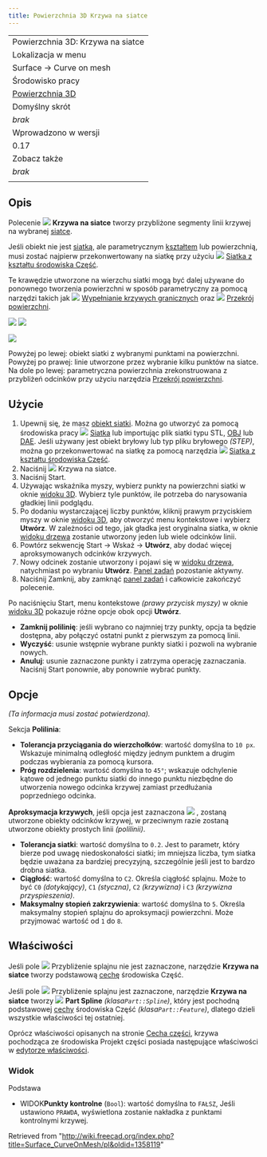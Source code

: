 ```yaml
---
title: Powierzchnia 3D Krzywa na siatce
---
```

|  |
| --- |
| Powierzchnia 3D: Krzywa na siatce |
| Lokalizacja w menu |
| Surface → Curve on mesh |
| Środowisko pracy |
| [Powierzchnia 3D](/Surface_Workbench/pl "Surface Workbench/pl") |
| Domyślny skrót |
| *brak* |
| Wprowadzono w wersji |
| 0.17 |
| Zobacz także |
| *brak* |
|  |

## Opis

Polecenie ![](/images/Surface_CurveOnMesh.svg) **Krzywa na siatce** tworzy przybliżone segmenty linii krzywej na wybranej [siatce](/Mesh_Workbench/pl "Mesh Workbench/pl").

Jeśli obiekt nie jest [siatką](/Mesh/pl "Mesh/pl"), ale parametrycznym [kształtem](/Shape/pl "Shape/pl") lub powierzchnią, musi zostać najpierw przekonwertowany na siatkę przy użyciu ![](/images/Mesh_FromPartShape.svg) [Siatka z kształtu środowiska Część](/Mesh_FromPartShape/pl "Mesh FromPartShape/pl").

Te krawędzie utworzone na wierzchu siatki mogą być dalej używane do ponownego tworzenia powierzchni w sposób parametryczny za pomocą narzędzi takich jak ![](/images/Surface_GeomFillSurface.svg) [Wypełnianie krzywych granicznych](/Surface_GeomFillSurface/pl "Surface GeomFillSurface/pl") oraz ![](/images/Surface_Sections.svg) [Przekrój powierzchni](/Surface_Sections/pl "Surface Sections/pl").

![](/images/Surface_CurveOnMesh_mesh_example.png) ![](/images/Surface_CurveOnMesh_example.png)

![](/images/Surface_CurveOnMesh_surface_example.png)

Powyżej po lewej: obiekt siatki z wybranymi punktami na powierzchni. Powyżej po prawej: linie utworzone przez wybranie kilku punktów na siatce. Na dole po lewej: parametryczna powierzchnia zrekonstruowana z przybliżeń odcinków przy użyciu narzędzia [Przekrój powierzchni](/Surface_Sections/pl "Surface Sections/pl").

## Użycie

1. Upewnij się, że masz [obiekt siatki](/Mesh "Mesh"). Można go utworzyć za pomocą środowiska pracy ![](/images/Workbench_Mesh.svg) [Siatka](/Mesh_Workbench/pl "Mesh Workbench/pl") lub importując plik siatki typu STL, [OBJ](/Arch_OBJ/pl "Arch OBJ/pl") lub [DAE](/Arch_DAE/pl "Arch DAE/pl"). Jeśli używany jest obiekt bryłowy lub typ pliku bryłowego *(STEP)*, można go przekonwertować na siatkę za pomocą narzędzia ![](/images/Mesh_FromPartShape.svg) [Siatka z kształtu środowiska Część](/Mesh_FromPartShape/pl "Mesh FromPartShape/pl").
2. Naciśnij ![](/images/Surface_CurveOnMesh.svg) Krzywa na siatce.
3. Naciśnij Start.
4. Używając wskaźnika myszy, wybierz punkty na powierzchni siatki w oknie [widoku 3D](/3D_view/pl "3D view/pl"). Wybierz tyle punktów, ile potrzeba do narysowania gładkiej linii podglądu.
5. Po dodaniu wystarczającej liczby punktów, kliknij prawym przyciskiem myszy w oknie [widoku 3D](/3D_view/pl "3D view/pl"), aby otworzyć menu kontekstowe i wybierz **Utwórz**. W zależności od tego, jak gładka jest oryginalna siatka, w oknie [widoku drzewa](/Tree_view/pl "Tree view/pl") zostanie utworzony jeden lub wiele odcinków linii.
6. Powtórz sekwencję Start → Wskaż → **Utwórz**, aby dodać więcej aproksymowanych odcinków krzywych.
7. Nowy odcinek zostanie utworzony i pojawi się w [widoku drzewa](/Tree_view/pl "Tree view/pl"), natychmiast po wybraniu **Utwórz**. [Panel zadań](/Task_panel/pl "Task panel/pl") pozostanie aktywny.
8. Naciśnij Zamknij, aby zamknąć [panel zadań](/Task_panel/pl "Task panel/pl") i całkowicie zakończyć polecenie.

Po naciśnięciu Start, menu kontekstowe *(prawy przycisk myszy)* w oknie [widoku 3D](/3D_view/pl "3D view/pl") pokazuje różne opcje obok opcji **Utwórz**.

* **Zamknij polilinię**: jeśli wybrano co najmniej trzy punkty, opcja ta będzie dostępna, aby połączyć ostatni punkt z pierwszym za pomocą linii.
* **Wyczyść**: usunie wstępnie wybrane punkty siatki i pozwoli na wybranie nowych.
* **Anuluj**: usunie zaznaczone punkty i zatrzyma operację zaznaczania. Naciśnij Start ponownie, aby ponownie wybrać punkty.

## Opcje

*(Ta informacja musi zostać potwierdzona).*

Sekcja **Polilinia**:

* **Tolerancja przyciągania do wierzchołków**: wartość domyślna to `10 px`. Wskazuje minimalną odległość między jednym punktem a drugim podczas wybierania za pomocą kursora.
* **Próg rozdzielenia**: wartość domyślna to `45°`; wskazuje odchylenie kątowe od jednego punktu siatki do innego punktu niezbędne do utworzenia nowego odcinka krzywej zamiast przedłużania poprzedniego odcinka.

**Aproksymacja krzywych**, jeśli opcja jest zaznaczona ![](/images/CheckBoxTrue.svg) , zostaną utworzone obiekty odcinków krzywej, w przeciwnym razie zostaną utworzone obiekty prostych linii *(polilinii)*.

* **Tolerancja siatki**: wartość domyślna to `0.2`. Jest to parametr, który bierze pod uwagę niedoskonałości siatki; im mniejsza liczba, tym siatka będzie uważana za bardziej precyzyjną, szczególnie jeśli jest to bardzo drobna siatka.
* **Ciągłość**: wartość domyślna to `C2`. Określa ciągłość splajnu. Może to być `C0` *(dotykający)*, `C1` *(styczna)*, `C2` *(krzywizna)* i `C3` *(krzywizna przyspieszenia)*.
* **Maksymalny stopień zakrzywienia**: wartość domyślna to `5`. Określa maksymalny stopień splajnu do aproksymacji powierzchni. Może przyjmować wartość od `1` do `8`.

## Właściwości

Jeśli pole ![](/images/CheckBoxFalse.svg) Przybliżenie splajnu nie jest zaznaczone, narzędzie **Krzywa na siatce** tworzy podstawową [cechę](/Part_Feature/pl "Part Feature/pl") środowiska Część.

Jeśli pole ![](/images/CheckBoxTrue.svg) Przybliżenie splajnu jest zaznaczone, narzędzie **Krzywa na siatce** tworzy ![](/images/Part_Spline.svg) **Part Spline** *(klasa`Part::Spline`)*, który jest pochodną podstawowej [cechy](/Part_Feature/pl "Part Feature/pl") środowiska Część *(klasa`Part::Feature`)*, dlatego dzieli wszystkie właściwości tej ostatniej.

Oprócz właściwości opisanych na stronie [Cecha części](/Part_Feature/pl "Part Feature/pl"), krzywa pochodząca ze środowiska Projekt części posiada następujące właściwości w [edytorze właściwości](/Property_editor/pl "Property editor/pl").

### Widok

Podstawa

* WIDOK**Punkty kontrolne** (`Bool`): wartość domyślna to `FAŁSZ`, Jeśli ustawiono `PRAWDA`, wyświetlona zostanie nakładka z punktami kontrolnymi krzywej.

Retrieved from "<http://wiki.freecad.org/index.php?title=Surface_CurveOnMesh/pl&oldid=1358119>"